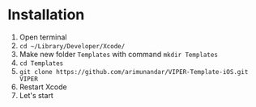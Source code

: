 # Installation
1. Open terminal 
2. `cd ~/Library/Developer/Xcode/`
3. Make new folder `Templates` with command `mkdir Templates`
4. `cd Templates`
5. `git clone https://github.com/arimunandar/VIPER-Template-iOS.git VIPER`
6. Restart Xcode
7. Let's start

